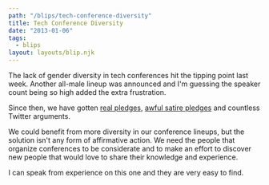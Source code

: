 ```yaml
---
path: "/blips/tech-conference-diversity"
title: Tech Conference Diversity
date: "2013-01-06"
tags:
  - blips
layout: layouts/blip.njk
---
```


The lack of gender diversity in tech conferences hit the tipping point last week. Another all-male lineup was announced and I'm guessing the speaker count being so high added the extra frustration.

Since then, we have gotten [real pledges](http://support.iawriter.com/help/kb/general-questions/markdown-syntax-reference-guide), [awful satire pledges](http://conferencequotas.com) and countless Twitter arguments.

We could benefit from more diversity in our conference lineups, but the solution isn't any form of affirmative action. We need the people that organize conferences to be considerate and to make an effort to discover new people that would love to share their knowledge and experience.

I can speak from experience on this one and they are very easy to find.
